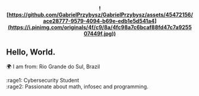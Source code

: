 <h4 align="center">
 

![https://github.com/GabrielPrzybysz/GabrielPrzybysz/assets/45472156/ace28777-9579-4094-b69e-edb1e5d541a4](https://i.pinimg.com/originals/4f/c9/8a/4fc98a7c6bcaf88fd47c7a925507449f.jpg))

## Hello, World. 

 🌍 I am from: Rio Grande do Sul, Brazil
 
:rage1:     Cybersecurity Student <br> :rage2: Passionate about math, infosec and programming. 
 
 <br>
 <br>

</div>